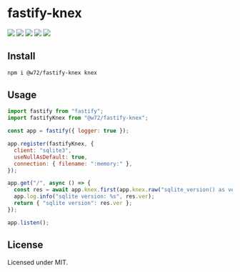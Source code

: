 # fastify-knex

![](https://img.shields.io/badge/TypeScript-blue?logo=typescript&logoColor=white)
![](https://img.shields.io/badge/Fastify-4-blue?logo=fastify)
![](https://img.shields.io/badge/Node.js-%E2%89%A516-blue?logo=node.js&logoColor=white)
![](https://img.shields.io/badge/Module%20Type-ESM%20only-brightgreen)
![](https://img.shields.io/badge/License-MIT-blue)

## Install

```bash
npm i @w72/fastify-knex knex
```

## Usage

```js
import fastify from "fastify";
import fastifyKnex from "@w72/fastify-knex";

const app = fastify({ logger: true });

app.register(fastifyKnex, {
  client: "sqlite3",
  useNullAsDefault: true,
  connection: { filename: ":memory:" },
});

app.get("/", async () => {
  const res = await app.knex.first(app.knex.raw("sqlite_version() as ver"));
  app.log.info("sqlite version: %s", res.ver);
  return { "sqlite version": res.ver };
});

app.listen();
```

## License

Licensed under MIT.
